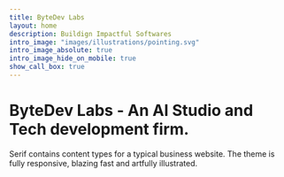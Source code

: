```yaml
---
title: ByteDev Labs
layout: home
description: Buildign Impactful Softwares
intro_image: "images/illustrations/pointing.svg"
intro_image_absolute: true
intro_image_hide_on_mobile: true
show_call_box: true
---
```


# ByteDev Labs - An AI Studio and Tech development firm.

Serif contains content types for a typical business website. The theme is fully responsive, blazing fast and artfully illustrated.
